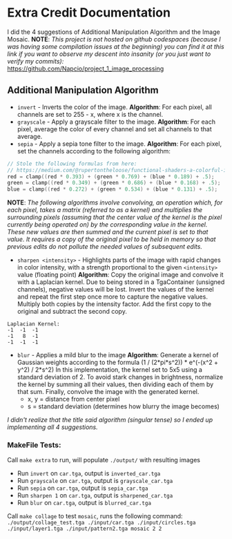 # Extra Credit Documentation

I did the 4 suggestions of Additional Manipulation Algorithm and the Image Mosaic.
**NOTE**: *This project is not hosted on github codespaces (because I was having some compilation issues at the beginning) you can find it at this link if you want to observe my descent into insanity (or you just want to verify my commits):*  
https://github.com/Napcio/project_1_image_processing

## Additional Manipulation Algorithm
- `invert` - Inverts the color of the image.
  **Algorithm**: For each pixel, all channels are set to 255 - x, where x is the channel.
- `grayscale` - Apply a grayscale filter to the image.
  **Algorithm**: For each pixel, average the color of every channel and set all channels to that average.
- `sepia` - Apply a sepia tone filter to the image.
  **Algorithm**: For each pixel, set the channels according to the following algorithm:
```C++
// Stole the following formulas from here:  
// https://medium.com/@rupertontheloose/functional-shaders-a-colorful-intro-part5-tinting-with-sepia-tone-cd6c2b49806  
red = clamp((red * 0.393) + (green * 0.769) + (blue * 0.189) + .5);  
green = clamp((red * 0.349) + (green * 0.686) + (blue * 0.168) + .5);  
blue = clamp((red * 0.272) + (green * 0.534) + (blue * 0.131) + .5);
```

**NOTE**: *The following algorithms involve convolving, an operation which, for each pixel, takes a matrix (referred to as a kernel) and multiplies the surrounding pixels (assuming that the center value of the kernel is the pixel currently being operated on) by the corresponding value in the kernel. These new values are then summed and the current pixel is set to that value. It requires a copy of the original pixel to be held in memory so that previous edits do not pollute the needed values of subsequent edits.* 

- `sharpen <intensity>` - Highlights parts of the image with rapid changes in color intensity, with a strength proportional to the given `<intensity>` value (floating point)
  **Algorithm**: Copy the original image and convolve it with a Laplacian kernel. Due to being stored in a TgaContainer (unsigned channels), negative values will be lost. Invert the values of the kernel and repeat the first step once more to capture the negative values. Multiply both copies by the intensity factor. Add the first copy to the original and subtract the second copy.
```
Laplacian Kernel:
-1  -1  -1
-1   8  -1
-1  -1  -1
```
- `blur` - Applies a mild blur to the image
  **Algorithm**: Generate a kernel of Gaussian weights according to the formula
  (1 / (2\*pi\*s^2))  \* e^(-(x^2 + y^2) / 2\*s^2) 
  In this implementation, the kernel set to 5x5 using a standard deviation of 2. To avoid stark changes in brightness, normalize the kernel by summing all their values, then dividing each of them by that sum. Finally, convolve the image with the generated kernel. 
	- x, y = distance from center pixel
	- s = standard deviation (determines how blurry the image becomes)

*I didn't realize that the title said algorithm (singular tense) so I ended up implementing all 4 suggestions.*
### MakeFile Tests:
Call `make extra` to run, will populate `./output/` with resulting images
- Run `invert` on `car.tga`, output is `inverted_car.tga`
- Run `grayscale` on `car.tga`, output is `grayscale_car.tga`
- Run `sepia` on `car.tga`, output is `sepia_car.tga`
- Run `sharpen 1` on `car.tga`, output is `sharpened_car.tga`
- Run `blur` on `car.tga`, output is `blurred_car.tga`

Call `make collage` to test `mosaic`, runs the following command:
`./output/collage_test.tga ./input/car.tga ./input/circles.tga ./input/layer1.tga ./input/pattern2.tga mosaic 2 2`